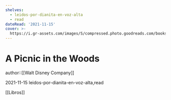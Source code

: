 ```yaml
---
shelves:
  - leidos-por-dianita-en-voz-alta
  - read
dateRead: '2021-11-15'
cover: >-
  https://i.gr-assets.com/images/S/compressed.photo.goodreads.com/books/1494706933l/4621255._SX318_.jpg
---
```

# A Picnic in the Woods

author::[[Walt Disney Company]]

2021-11-15
leidos-por-dianita-en-voz-alta,read

[[Libros]]